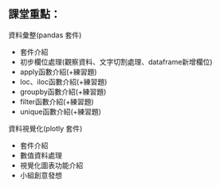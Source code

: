 ## 課堂重點：

資料彙整(pandas 套件)

- 套件介紹
- 初步欄位處理(觀察資料、文字切割處理、dataframe新增欄位)
- apply函數介紹(+練習題)
- loc、iloc函數介紹(+練習題)
- groupby函數介紹(+練習題)
- filter函數介紹(+練習題)
- unique函數介紹(+練習題)

資料視覺化(plotly 套件)

- 套件介紹
- 數值資料處理
- 視覺化圖表功能介紹
- 小組創意發想
